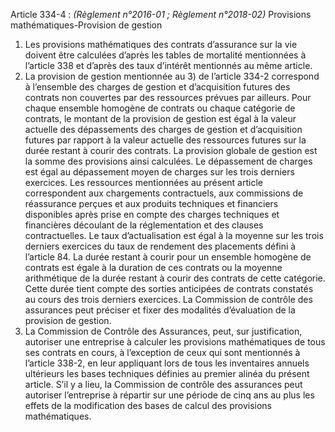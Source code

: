 Article 334-4 : _(Règlement n°2016-01 ; Règlement n°2018-02)_ Provisions mathématiques-Provision de gestion
1.  Les provisions mathématiques des contrats d’assurance sur la vie doivent être calculées d’après les tables de mortalité mentionnées à l’article 338 et d’après des taux d’intérêt mentionnés au même article.
2.  La provision de gestion mentionnée au 3) de l’article 334-2 correspond à l’ensemble des charges de gestion et d’acquisition futures des contrats non couvertes par des ressources prévues par ailleurs.
Pour chaque ensemble homogène de contrats ou chaque catégorie de contrats, le montant de la provision de gestion est égal à la valeur actuelle des dépassements des charges de gestion et d’acquisition futures par rapport à la valeur actuelle des ressources futures sur la durée restant à courir des contrats.
La provision globale de gestion est la somme des provisions ainsi calculées.
Le dépassement de charges est égal au dépassement moyen de charges sur les trois derniers exercices.
Les ressources mentionnées au présent article correspondent aux chargements contractuels, aux commissions de réassurance perçues et aux produits techniques et financiers disponibles après prise en compte des charges techniques et financières découlant de la réglementation et des clauses contractuelles.
Le taux d’actualisation est égal à la moyenne sur les trois derniers exercices du taux de rendement des placements défini à l’article 84.
La durée restant à courir pour un ensemble homogène de contrats est égale à la duration de ces contrats ou la moyenne arithmétique de la durée restant à courir des contrats de cette catégorie. Cette durée tient compte des sorties anticipées de contrats constatés au cours des trois derniers exercices.
La Commission de contrôle des assurances peut préciser et fixer des modalités d’évaluation de la provision de gestion.
1.  La Commission de Contrôle des Assurances, peut, sur justification, autoriser une entreprise à calculer les provisions mathématiques de tous ses contrats en cours, à l’exception de ceux qui sont mentionnés à l’article 338-2, en leur appliquant lors de tous les inventaires annuels ultérieurs les bases techniques définies au premier alinéa du présent article. S’il y a lieu, la Commission de contrôle des assurances peut autoriser l’entreprise à répartir sur une période de cinq ans au plus les effets de la modification des bases de calcul des provisions mathématiques.